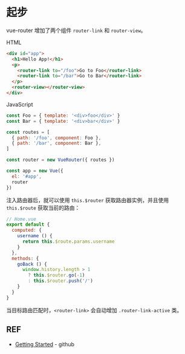 # 起步

vue-router 增加了两个组件 `router-link` 和 `router-view`。

HTML

```html
<div id="app">
  <h1>Hello App!</h1>
  <p>
    <router-link to="/foo">Go to Foo</router-link>
    <router-link to="/bar">Go to Bar</router-link>
  </p>
  <router-view></router-view>
</div>
```

JavaScript

```js
const Foo = { template: '<div>foo</div>' }
const Bar = { template: '<div>bar</div>' }

const routes = [
  { path: '/foo', component: Foo },
  { path: '/bar', component: Bar },
]

const router = new VueRouter({ routes })

const app = new Vue({
  el: '#app',
  router
})
```

注入路由器后，就可以使用 `this.$router` 获取路由器实例，并且使用 `this.$route` 获取当前的路由：

```js
// Home.vue
export default {
  computed: {
    username () {
      return this.$route.params.username
    }
  },
  methods: {
    goBack () {
      window.history.length > 1
        ? this.$router.go(-1)
        : this.$router.push('/')
    }
  }
}
```

当目标路由匹配时，`<router-link>` 会自动增加 `.router-link-active` 类。

## REF

- [Getting Started][start] - github

[start]: https://router.vuejs.org/en/essentials/nested-routes.html